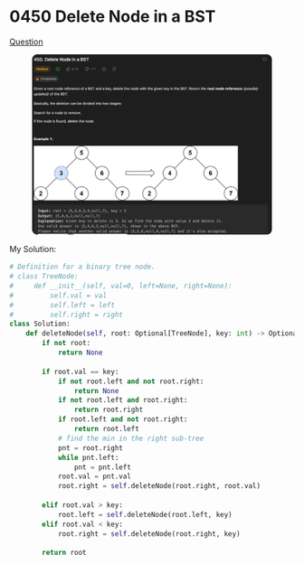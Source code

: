 # 0450 Delete Node in a BST

[Question](https://leetcode.com/problems/delete-node-in-a-bst/description/?envType=study-plan\&id=data-structure-ii)

<figure><img src="../.gitbook/assets/image.png" alt=""><figcaption></figcaption></figure>



My Solution:

```python
# Definition for a binary tree node.
# class TreeNode:
#     def __init__(self, val=0, left=None, right=None):
#         self.val = val
#         self.left = left
#         self.right = right
class Solution:
    def deleteNode(self, root: Optional[TreeNode], key: int) -> Optional[TreeNode]:
        if not root:
            return None
        
        if root.val == key:
            if not root.left and not root.right:
                return None
            if not root.left and root.right:
                return root.right
            if root.left and not root.right:
                return root.left
            # find the min in the right sub-tree
            pnt = root.right
            while pnt.left:
                pnt = pnt.left
            root.val = pnt.val
            root.right = self.deleteNode(root.right, root.val)

        elif root.val > key:
            root.left = self.deleteNode(root.left, key)
        elif root.val < key:
            root.right = self.deleteNode(root.right, key)
        
        return root

```

